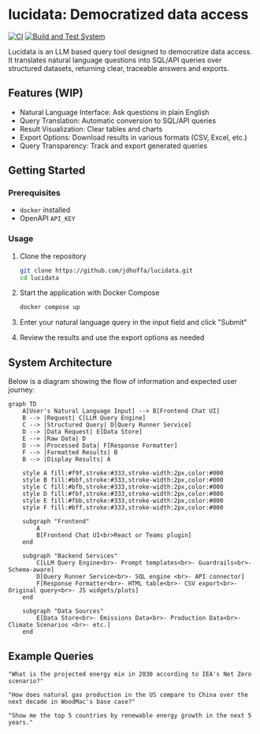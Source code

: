 # lucidata: Democratized data access
[![CI](https://github.com/jdhoffa/lucidata/actions/workflows/ci.yml/badge.svg)](https://github.com/jdhoffa/lucidata/actions/workflows/ci.yml)
[![Build and Test System](https://github.com/jdhoffa/lucidata/actions/workflows/build.yml/badge.svg)](https://github.com/jdhoffa/lucidata/actions/workflows/build.yml)

Lucidata is an LLM based query tool designed to democratize data access. It translates natural language questions into SQL/API queries over structured datasets, returning clear, traceable answers and exports.

## Features (WIP)

- Natural Language Interface: Ask questions in plain English
- Query Translation: Automatic conversion to SQL/API queries
- Result Visualization: Clear tables and charts
- Export Options: Download results in various formats (CSV, Excel, etc.)
- Query Transparency: Track and export generated queries

## Getting Started

### Prerequisites

- `docker` installed
- OpenAPI `API_KEY`

### Usage

1. Clone the repository
   ```bash
   git clone https://github.com/jdhoffa/lucidata.git
   cd lucidata
   ```

2. Start the application with Docker Compose
   ```bash
   docker compose up
   ```

3. Enter your natural language query in the input field and click "Submit"

4. Review the results and use the export options as needed

## System Architecture

Below is a diagram showing the flow of information and expected user journey:

```mermaid
graph TD
    A[User's Natural Language Input] --> B[Frontend Chat UI]
    B --> |Request| C[LLM Query Engine]
    C --> |Structured Query| D[Query Runner Service]
    D --> |Data Request| E[Data Store]
    E --> |Raw Data| D
    D --> |Processed Data| F[Response Formatter]
    F --> |Formatted Results| B
    B --> |Display Results| A

    style A fill:#f9f,stroke:#333,stroke-width:2px,color:#000
    style B fill:#bbf,stroke:#333,stroke-width:2px,color:#000
    style C fill:#bfb,stroke:#333,stroke-width:2px,color:#000
    style D fill:#fbf,stroke:#333,stroke-width:2px,color:#000
    style E fill:#fbb,stroke:#333,stroke-width:2px,color:#000
    style F fill:#bff,stroke:#333,stroke-width:2px,color:#000

    subgraph "Frontend"
        A
        B[Frontend Chat UI<br>React or Teams plugin]
    end

    subgraph "Backend Services"
        C[LLM Query Engine<br>- Prompt templates<br>- Guardrails<br>- Schema-aware]
        D[Query Runner Service<br>- SQL engine <br>- API connector]
        F[Response Formatter<br>- HTML table<br>- CSV export<br>- Original query<br>- JS widgets/plots]
    end

    subgraph "Data Sources"
        E[Data Store<br>- Emissions Data<br>- Production Data<br>- Climate Scenarios <br>- etc.]
    end
```

## Example Queries

```
"What is the projected energy mix in 2030 according to IEA's Net Zero scenario?"

"How does natural gas production in the US compare to China over the next decade in WoodMac's base case?"

"Show me the top 5 countries by renewable energy growth in the next 5 years."
```
